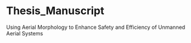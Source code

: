 # Thesis_Manuscript
Using Aerial Morphology to Enhance Safety and
Efficiency of Unmanned Aerial Systems
